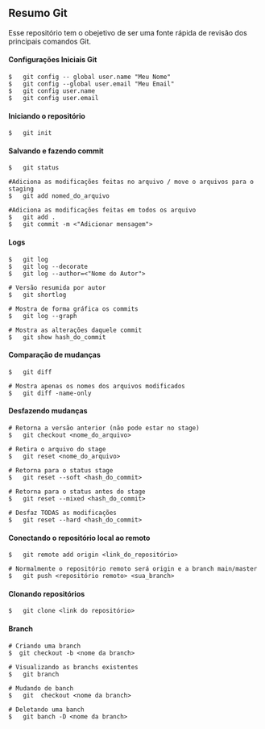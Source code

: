 

## Resumo Git
Esse repositório tem o obejetivo de ser uma fonte rápida de revisão dos principais comandos Git.
#### Configurações Iniciais Git
```git
$	git config -- global user.name "Meu Nome"
$	git config --global user.email "Meu Email"
$	git config user.name
$	git config user.email
```
#### Iniciando o repositório
```git
$	git init
```
#### Salvando e fazendo commit
```
$	git status

#Adiciona as modificações feitas no arquivo / move o arquivos para o staging
$	git add nomed_do_arquivo		

#Adiciona as modificações feitas em todos os arquivo
$	git add .
$	git commit -m <"Adicionar mensagem">
```
#### Logs
```
$	git log
$	git log --decorate
$	git log --author=<"Nome do Autor">

# Versão resumida por autor
$	git shortlog 	

# Mostra de forma gráfica os commits
$	git log --graph

# Mostra as alterações daquele commit
$	git show hash_do_commit 	
```
#### Comparação de mudanças
``` git
$	git diff

# Mostra apenas os nomes dos arquivos modificados
$	git diff -name-only
```
#### Desfazendo mudanças
``` git
# Retorna a versão anterior (não pode estar no stage)
$	git checkout <nome_do_arquivo>

# Retira o arquivo do stage
$   git reset <nome_do_arquivo>

# Retorna para o status stage
$	git reset --soft <hash_do_commit>

# Retorna para o status antes do stage
$	git reset --mixed <hash_do_commit>

# Desfaz TODAS as modificações
$	git reset --hard <hash_do_commit>
```
#### Conectando o repositório local ao remoto
```git
$	git remote add origin <link_do_repositório>

# Normalmente o repositório remoto será origin e a branch main/master
$	git push <repositório remoto> <sua_branch>
```
#### Clonando repositórios
```git
$	git clone <link do repositório>
```
#### Branch
```git
# Criando uma branch
$  git checkout -b <nome da branch>

# Visualizando as branchs existentes
$   git branch

# Mudando de banch
$   git  checkout <nome da branch>

# Deletando uma banch
$   git banch -D <nome da branch>
```
